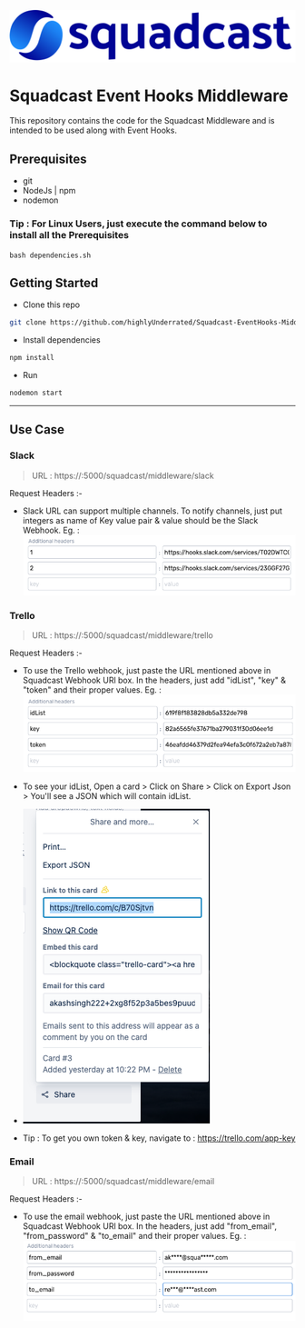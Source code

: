 ![image](assets/SQ.svg)
# Squadcast Event Hooks Middleware

This repository contains the code for the Squadcast Middleware and is intended to be used along with Event Hooks.

## Prerequisites
- git
- NodeJs | npm
- nodemon
### Tip : For Linux Users, just execute the command below to install all the Prerequisites
```
bash dependencies.sh
```

## Getting Started
 - Clone this repo
```sh
git clone https://github.com/highlyUnderrated/Squadcast-EventHooks-Middleware.git
```
- Install dependencies
```sh
npm install
```
- Run
```sh
nodemon start
```
----
## Use Case

### Slack

> URL : https://<Server-IP-Address>:5000/squadcast/middleware/slack

Request Headers :- 
* Slack URL can support multiple channels. To notify channels, just put integers as name of Key value pair & value should be the Slack Webhook. Eg. :
![image](assets/slack.png)

### Trello

> URL : https://<Server-IP-Address>:5000/squadcast/middleware/trello

Request Headers :- 
* To use the Trello webhook, just paste the URL mentioned above in Squadcast Webhook URl box. In the headers, just add "idList", "key" & "token" and their proper values. Eg. : 
![image](assets/trello.png)

* To see your idList, Open a card > Click on Share > Click on Export Json > You'll see a JSON which will contain idList.
* ![image](assets/idList-example.png)
* Tip : To get you own token & key, navigate to : https://trello.com/app-key


### Email

> URL : https://<Server-IP-Address>:5000/squadcast/middleware/email

Request Headers :- 
* To use the email webhook, just paste the URL mentioned above in Squadcast Webhook URl box. In the headers, just add "from_email", "from_password" & "to_email" and their proper values. Eg. : 
![image](assets/email.png)

